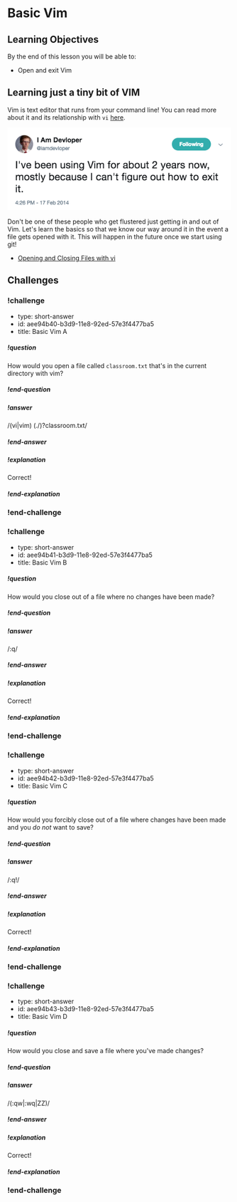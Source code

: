 # Basic Vim

## Learning Objectives

By the end of this lesson you will be able to:

* Open and exit Vim

## Learning just a tiny bit of VIM

Vim is text editor that runs from your command line! You can read more about it and its relationship with `vi` [here](https://askubuntu.com/questions/418396/what-is-the-difference-between-vi-and-vim).

![](./images/vim.png)

Don't be one of these people who get flustered just getting in and out of Vim. Let's learn the basics so that we know our way around it in the event a file gets opened with it. This will happen in the future once we start using git!

* [Opening and Closing Files with vi](http://www.linfo.org/vi/open.html)

## Challenges

<!-- Question -->

### !challenge

* type: short-answer
* id: aee94b40-b3d9-11e8-92ed-57e3f4477ba5
* title: Basic Vim A

##### !question

How would you open a file called `classroom.txt` that's in the current directory with vim?

##### !end-question

##### !answer

/(vi|vim) (\.\/)?classroom\.txt/

##### !end-answer

##### !explanation

Correct!

##### !end-explanation

### !end-challenge

<!-- Question -->

### !challenge

* type: short-answer
* id: aee94b41-b3d9-11e8-92ed-57e3f4477ba5
* title: Basic Vim B

##### !question

How would you close out of a file where no changes have been made?

##### !end-question

##### !answer

/\:q/

##### !end-answer

##### !explanation

Correct!

##### !end-explanation

### !end-challenge

<!-- Question -->

### !challenge

* type: short-answer
* id: aee94b42-b3d9-11e8-92ed-57e3f4477ba5
* title: Basic Vim C

##### !question

How would you forcibly close out of a file where changes have been made and you _do not_ want to save?

##### !end-question

##### !answer

/\:q\!/

##### !end-answer

##### !explanation

Correct!

##### !end-explanation

### !end-challenge

<!-- Question -->

### !challenge

* type: short-answer
* id: aee94b43-b3d9-11e8-92ed-57e3f4477ba5
* title: Basic Vim D

##### !question

How would you close and save a file where you've made changes?

##### !end-question

##### !answer

/(\:qw|\:wq|ZZ)/

##### !end-answer

##### !explanation

Correct!

##### !end-explanation

### !end-challenge
